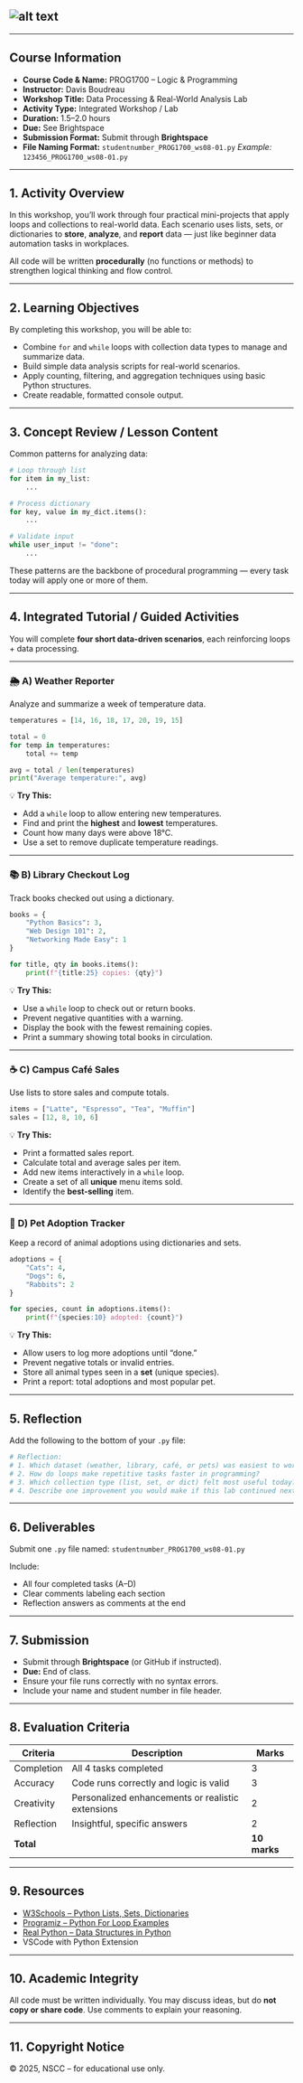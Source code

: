 ## ![alt text](image.png)

---

## **Course Information**

* **Course Code & Name:** PROG1700 – Logic & Programming
* **Instructor:** Davis Boudreau
* **Workshop Title:** Data Processing & Real-World Analysis Lab
* **Activity Type:** Integrated Workshop / Lab
* **Duration:** 1.5–2.0 hours
* **Due:** See Brightspace
* **Submission Format:** Submit through **Brightspace**
* **File Naming Format:** `studentnumber_PROG1700_ws08-01.py`
  *Example:* `123456_PROG1700_ws08-01.py`

---

## **1. Activity Overview**

In this workshop, you’ll work through four practical mini-projects that apply loops and collections to real-world data.
Each scenario uses lists, sets, or dictionaries to **store**, **analyze**, and **report** data — just like beginner data automation tasks in workplaces.

All code will be written **procedurally** (no functions or methods) to strengthen logical thinking and flow control.

---

## **2. Learning Objectives**

By completing this workshop, you will be able to:

* Combine `for` and `while` loops with collection data types to manage and summarize data.
* Build simple data analysis scripts for real-world scenarios.
* Apply counting, filtering, and aggregation techniques using basic Python structures.
* Create readable, formatted console output.

---

## **3. Concept Review / Lesson Content**

Common patterns for analyzing data:

```python
# Loop through list
for item in my_list:
    ...

# Process dictionary
for key, value in my_dict.items():
    ...

# Validate input
while user_input != "done":
    ...
```

These patterns are the backbone of procedural programming — every task today will apply one or more of them.

---

## **4. Integrated Tutorial / Guided Activities**

You will complete **four short data-driven scenarios**, each reinforcing loops + data processing.

---

### 🌦️ **A) Weather Reporter**

Analyze and summarize a week of temperature data.

```python
temperatures = [14, 16, 18, 17, 20, 19, 15]

total = 0
for temp in temperatures:
    total += temp

avg = total / len(temperatures)
print("Average temperature:", avg)
```

💡 **Try This:**

* Add a `while` loop to allow entering new temperatures.
* Find and print the **highest** and **lowest** temperatures.
* Count how many days were above 18°C.
* Use a set to remove duplicate temperature readings.

---

### 📚 **B) Library Checkout Log**

Track books checked out using a dictionary.

```python
books = {
    "Python Basics": 3,
    "Web Design 101": 2,
    "Networking Made Easy": 1
}

for title, qty in books.items():
    print(f"{title:25} copies: {qty}")
```

💡 **Try This:**

* Use a `while` loop to check out or return books.
* Prevent negative quantities with a warning.
* Display the book with the fewest remaining copies.
* Print a summary showing total books in circulation.

---

### ☕ **C) Campus Café Sales**

Use lists to store sales and compute totals.

```python
items = ["Latte", "Espresso", "Tea", "Muffin"]
sales = [12, 8, 10, 6]
```

💡 **Try This:**

* Print a formatted sales report.
* Calculate total and average sales per item.
* Add new items interactively in a `while` loop.
* Create a set of all **unique** menu items sold.
* Identify the **best-selling** item.

---

### 🐾 **D) Pet Adoption Tracker**

Keep a record of animal adoptions using dictionaries and sets.

```python
adoptions = {
    "Cats": 4,
    "Dogs": 6,
    "Rabbits": 2
}

for species, count in adoptions.items():
    print(f"{species:10} adopted: {count}")
```

💡 **Try This:**

* Allow users to log more adoptions until “done.”
* Prevent negative totals or invalid entries.
* Store all animal types seen in a **set** (unique species).
* Print a report: total adoptions and most popular pet.

---

## **5. Reflection**

Add the following to the bottom of your `.py` file:

```python
# Reflection:
# 1. Which dataset (weather, library, café, or pets) was easiest to work with, and why?
# 2. How do loops make repetitive tasks faster in programming?
# 3. Which collection type (list, set, or dict) felt most useful today?
# 4. Describe one improvement you would make if this lab continued next week.
```

---

## **6. Deliverables**

Submit one `.py` file named:
`studentnumber_PROG1700_ws08-01.py`

Include:

* All four completed tasks (A–D)
* Clear comments labeling each section
* Reflection answers as comments at the end

---

## **7. Submission**

* Submit through **Brightspace** (or GitHub if instructed).
* **Due:** End of class.
* Ensure your file runs correctly with no syntax errors.
* Include your name and student number in file header.

---

## **8. Evaluation Criteria**

| Criteria   | Description                                       | Marks        |
| ---------- | ------------------------------------------------- | ------------ |
| Completion | All 4 tasks completed                             | 3            |
| Accuracy   | Code runs correctly and logic is valid            | 3            |
| Creativity | Personalized enhancements or realistic extensions | 2            |
| Reflection | Insightful, specific answers                      | 2            |
| **Total**  |                                                   | **10 marks** |

---

## **9. Resources**

* [W3Schools – Python Lists, Sets, Dictionaries](https://www.w3schools.com/python/python_dictionaries.asp)
* [Programiz – Python For Loop Examples](https://www.programiz.com/python-programming/for-loop)
* [Real Python – Data Structures in Python](https://realpython.com/python-data-structures/)
* VSCode with Python Extension

---

## **10. Academic Integrity**

All code must be written individually.
You may discuss ideas, but do **not copy or share code**.
Use comments to explain your reasoning.

---

## **11. Copyright Notice**

© 2025, NSCC – for educational use only.